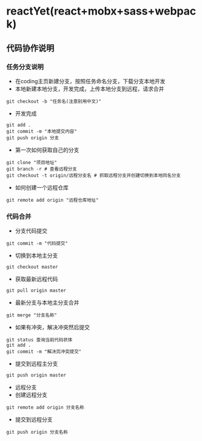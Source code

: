 # reactYet(react+mobx+sass+webpack)
 
## 代码协作说明

### 任务分支说明

* 在coding主页新建分支，按照任务命名分支，下载分支本地开发
* 本地新建本地分支，开发完成，上传本地分支到远程，请求合并

```
git checkout -b "任务名(注意别用中文)"
```
* 开发完成
```
git add .
git commit -m "本地提交内容"
git push origin 分支
```
* 第一次如何获取自己的分支
```
git clone "项目地址"
git branch -r # 查看远程分支
git checkout -t origin/远程分支名 # 抓取远程分支并创建切换到本地同名分支
```
* 如何创建一个远程仓库
```
git remote add origin "远程仓库地址"
```


### 代码合并
* 分支代码提交
```
git commit -m "代码提交"
```
* 切换到本地主分支
```
git checkout master
```
* 获取最新远程代码
```
git pull origin master
```
* 最新分支与本地主分支合并
```
git merge "分支名称"
```
* 如果有冲突，解决冲突然后提交
```
git status 查询当前代码状体
git add .
git commit -m "解决完冲突提交"
```
* 提交到远程主分支
```
git push origin master
```
* 远程分支
* 创建远程分支
```
git remote add origin 分支名称
```
* 提交到远程分支
```
git push origin 分支名称
```